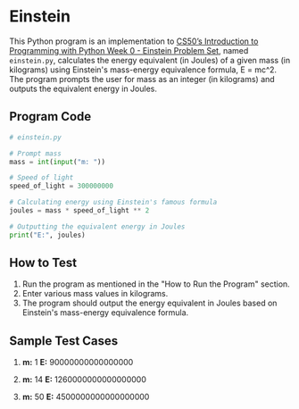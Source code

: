 # Einstein

This Python program is an implementation to [CS50’s Introduction to Programming with Python Week 0 - Einstein Problem Set](https://cs50.harvard.edu/python/2022/psets/0/einstein/), named `einstein.py`, calculates the energy equivalent (in Joules) of a given mass (in kilograms) using Einstein's mass-energy equivalence formula, E = mc^2. The program prompts the user for mass as an integer (in kilograms) and outputs the equivalent energy in Joules.

## Program Code

```python
# einstein.py

# Prompt mass
mass = int(input("m: "))

# Speed of light
speed_of_light = 300000000

# Calculating energy using Einstein's famous formula
joules = mass * speed_of_light ** 2

# Outputting the equivalent energy in Joules
print("E:", joules)
```

## How to Test

1. Run the program as mentioned in the "How to Run the Program" section.
2. Enter various mass values in kilograms.
3. The program should output the energy equivalent in Joules based on Einstein's mass-energy equivalence formula.

## Sample Test Cases

1. **m:** 1
   **E:** 90000000000000000

2. **m:** 14
   **E:** 1260000000000000000

3. **m:** 50
   **E:** 4500000000000000000

